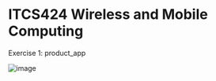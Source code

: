 # ITCS424 Wireless and Mobile Computing 
Exercise 1: product_app


![image](https://github.com/qndska/product_app/assets/106175374/ca5a4d6c-9874-4575-bdbe-8b3774c45ab4)
